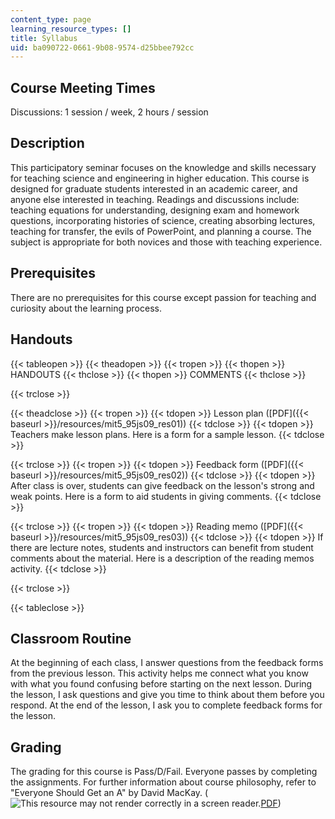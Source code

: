 ```yaml
---
content_type: page
learning_resource_types: []
title: Syllabus
uid: ba090722-0661-9b08-9574-d25bbee792cc
---
```


Course Meeting Times
--------------------

Discussions: 1 session / week, 2 hours / session

Description
-----------

This participatory seminar focuses on the knowledge and skills necessary for teaching science and engineering in higher education. This course is designed for graduate students interested in an academic career, and anyone else interested in teaching. Readings and discussions include: teaching equations for understanding, designing exam and homework questions, incorporating histories of science, creating absorbing lectures, teaching for transfer, the evils of PowerPoint, and planning a course. The subject is appropriate for both novices and those with teaching experience.

Prerequisites
-------------

There are no prerequisites for this course except passion for teaching and curiosity about the learning process.

Handouts
--------

{{< tableopen >}}
{{< theadopen >}}
{{< tropen >}}
{{< thopen >}}
HANDOUTS
{{< thclose >}}
{{< thopen >}}
COMMENTS
{{< thclose >}}

{{< trclose >}}

{{< theadclose >}}
{{< tropen >}}
{{< tdopen >}}
Lesson plan ([PDF]({{< baseurl >}}/resources/mit5_95js09_res01))
{{< tdclose >}}
{{< tdopen >}}
Teachers make lesson plans. Here is a form for a sample lesson.
{{< tdclose >}}

{{< trclose >}}
{{< tropen >}}
{{< tdopen >}}
Feedback form ([PDF]({{< baseurl >}}/resources/mit5_95js09_res02))
{{< tdclose >}}
{{< tdopen >}}
After class is over, students can give feedback on the lesson's strong and weak points. Here is a form to aid students in giving comments.
{{< tdclose >}}

{{< trclose >}}
{{< tropen >}}
{{< tdopen >}}
Reading memo ([PDF]({{< baseurl >}}/resources/mit5_95js09_res03))
{{< tdclose >}}
{{< tdopen >}}
If there are lecture notes, students and instructors can benefit from student comments about the material. Here is a description of the reading memos activity.
{{< tdclose >}}

{{< trclose >}}

{{< tableclose >}}
  

Classroom Routine
-----------------

At the beginning of each class, I answer questions from the feedback forms from the previous lesson. This activity helps me connect what you know with what you found confusing before starting on the next lesson. During the lesson, I ask questions and give you time to think about them before you respond. At the end of the lesson, I ask you to complete feedback forms for the lesson.

Grading
-------

The grading for this course is Pass/D/Fail. Everyone passes by completing the assignments. For further information about course philosophy, refer to "Everyone Should Get an A" by David MacKay. (![This resource may not render correctly in a screen reader.](/images/inacessible.gif)[PDF](http://www.inference.phy.cam.ac.uk/mackay/exams.pdf))